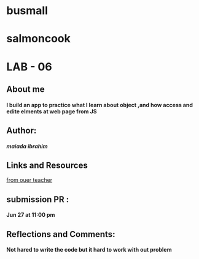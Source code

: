 # busmall
# salmoncook
# LAB - 06
## About me
#### I build an app to practice what I learn about object ,and how access and edite elments at web page from JS

## Author:
#### *maiada ibrahim*


## Links and Resources
[from ouer teacher](https://github.com/LTUC/amman-irbid-201d31)



## submission PR : 
#### Jun 27 at 11:00 pm


## Reflections and Comments:
#### Not hared to write the code but it hard to work with out problem